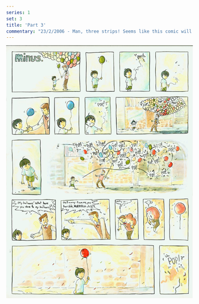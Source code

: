 ```yaml
---
series: 1
set: 3
title: 'Part 3'
commentary: "23/2/2006 - Man, three strips! Seems like this comic will go on forever! <a href=\"https://web.archive.org/web/20070112205747/http://www.drunkduck.com/Friends_In_Spring/index.php?p=17163\" target=\"_blank\">This will go on forever too!</a> Comics forever! And all kids will sing all day on mountaintops; oh by the way, the comics, in their endlessness will sit in bins unread. \"We have much better things to do\", the people will have said."
---
```


![](../../../../assets/minus/part-3/minus3.jpg)